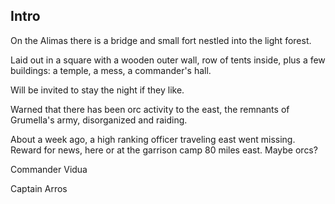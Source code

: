 ## Intro
 
On the Alimas there is a bridge and small fort nestled into the light forest.
 
Laid out in a square with a wooden outer wall, row of tents inside, plus a few buildings: a temple, a mess, a commander's hall.
 
Will be invited to stay the night if they like.
 
Warned that there has been orc activity to the east, the remnants of Grumella's army, disorganized and raiding.
 
About a week ago, a high ranking officer traveling east went missing. Reward for news, here or at the garrison camp 80 miles east. Maybe orcs?
 
Commander Vidua
 
Captain Arros